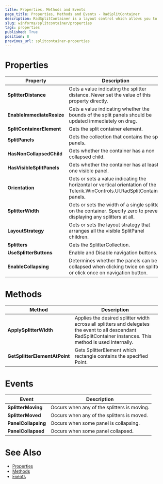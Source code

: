 ```yaml
---
title: Properties, Methods and Events
page_title: Properties, Methods and Events - RadSplitContainer
description: RadSplitContainer is a layout control which allows you to add many container panels to a form, separated by splitter(s).
slug: winforms/splitcontainer/properties
tags: properties
published: True
position: 8
previous_url: splitcontainer-properties
---
```


# Properties

|Property|Description|
|----|----|
|**SplitterDistance**|Gets a value indicating the splitter distance. Never set the value of this property directly. |
|**EnableImmediateResize**|Gets a value indicating whether the bounds of the split panels should be updated immediately on drag. |
|**SplitContainerElement**|Gets the split container element.|
|**SplitPanels**|Gets the collection that contains the split panels.|
|**HasNonCollapsedChild**|Gets whether the container has a non collapsed child.|
|**HasVisibleSplitPanels**|Gets whether the container has at least one visible panel.|
|**Orientation**|Gets or sets a value indicating the horizontal or vertical orientation of the Telerik.WinControls.UI.RadSplitContainer panels.|
|**SplitterWidth**|Gets or sets the width of a single splitter on the container. Specify zero to prevent displaying any splitters at all.|
|**LayoutStrategy**|Gets or sets the layout strategy that arranges all the visible SplitPanel children.|
|**Splitters**|Gets the SplitterCollection.|
|**UseSplitterButtons**|Enable and Disable navigation buttons.|
|**EnableCollapsing**|Determines whether the panels can be collapsed when clicking twice on splitter or click once on navigation button.|


# Methods

|Method|Description|
|----|----|
|**ApplySplitterWidth**|Applies the desired splitter width across all splitters and delegates the event to all descendant RadSplitContainer instances. This method is used internally.|
|**GetSplitterElementAtPoint**|Gets SplitterElement which rectangle contains the specified Point.|


# Events

|Event|Description|
|----|----|
|**SplitterMoving**|Occurs when any of the splitters is moving.|
|**SplitterMoved**|Occurs when any of the splitters is moved.|
|**PanelCollapsing**|Occurs when some panel is collapsing.|
|**PanelCollapsed**|Occurs when some panel collapsed.|


# See Also

* [Properties](https://docs.telerik.com/devtools/winforms/api/telerik.wincontrols.ui.radsplitcontainer.html#properties)
* [Methods](https://docs.telerik.com/devtools/winforms/api/telerik.wincontrols.ui.radsplitcontainer.html#methods)
* [Events](https://docs.telerik.com/devtools/winforms/api/telerik.wincontrols.ui.radsplitcontainer.html#events)

            
